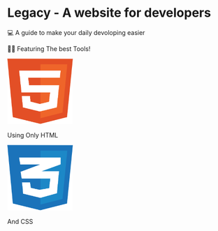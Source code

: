 # Legacy - A website for developers
💻 A guide to make your daily devoloping easier


👨‍💻 Featuring The best Tools!

<p align="left">
            <img width="150" height="150" src="/img/html-1.svg">
</p>
Using Only HTML 
<p align="">
            <img width="150" height="150" src="/img/css-3.svg">
</p>
And CSS
